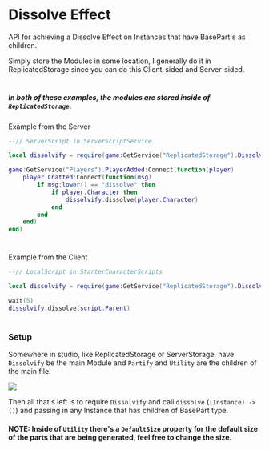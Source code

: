 # Dissolve Effect
API for achieving a Dissolve Effect on Instances that have BasePart's as children.

Simply store the Modules in some location, I generally do it in ReplicatedStorage since you can do this Client-sided and Server-sided.
#

##### In both of these examples, the modules are stored inside of `ReplicatedStorage`.


Example from the Server 

```lua
--// ServerScript in ServerScriptService

local dissolvify = require(game:GetService("ReplicatedStorage").Dissolvify)

game:GetService("Players").PlayerAdded:Connect(function(player)
    player.Chatted:Connect(function(msg)
        if msg:lower() == "dissolve" then
            if player.Character then
                dissolvify.dissolve(player.Character)
            end
        end
    end)
end)
```
#

Example from the Client

```lua
--// LocalScript in StarterCharacterScripts

local dissolvify = require(game:GetService("ReplicatedStorage").Dissolvify)

wait(5)
dissolvify.dissolve(script.Parent)
```
#

### Setup

Somewhere in studio, like ReplicatedStorage or ServerStorage, have `Dissolvify` be the main Module and `Partify` and `Utility` are the children of the main file.

![](https://i.gyazo.com/4b0233129580488ecd22675e5b1dcd24.png)

Then all that's left is to require `Dissolvify` and call `dissolve` (```(Instance) -> ()```) and passing in any Instance that has children of BasePart type.

#### NOTE: Inside of `Utility` there's a `DefaultSize` property for the default size of the parts that are being generated, feel free to change the size.
